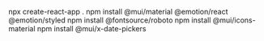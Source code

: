 npx create-react-app .
npm install @mui/material @emotion/react @emotion/styled
npm install @fontsource/roboto
npm install @mui/icons-material
npm install @mui/x-date-pickers
